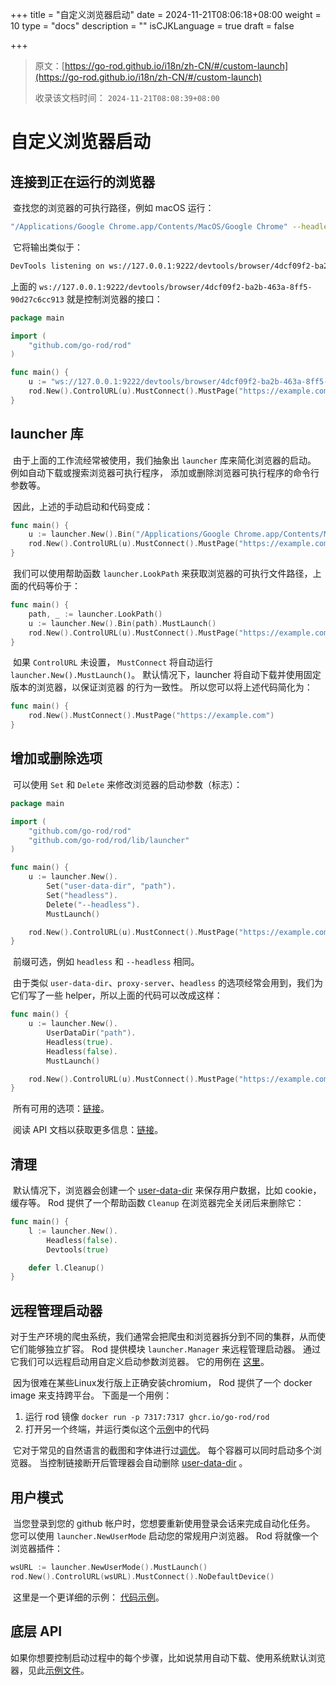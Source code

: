 +++
title = "自定义浏览器启动"
date = 2024-11-21T08:06:18+08:00
weight = 10
type = "docs"
description = ""
isCJKLanguage = true
draft = false

+++

> 原文：[https://go-rod.github.io/i18n/zh-CN/#/custom-launch](https://go-rod.github.io/i18n/zh-CN/#/custom-launch)
>
> 收录该文档时间： `2024-11-21T08:08:39+08:00`

# 自定义浏览器启动

## 连接到正在运行的浏览器

​	查找您的浏览器的可执行路径，例如 macOS 运行：

```bash
"/Applications/Google Chrome.app/Contents/MacOS/Google Chrome" --headless --remote-debugging-port=9222
```

​	它将输出类似于：

```txt
DevTools listening on ws://127.0.0.1:9222/devtools/browser/4dcf09f2-ba2b-463a-8ff5-90d27c6cc913
```

上面的 `ws://127.0.0.1:9222/devtools/browser/4dcf09f2-ba2b-463a-8ff5-90d27c6cc913` 就是控制浏览器的接口：

```go
package main

import (
    "github.com/go-rod/rod"
)

func main() {
    u := "ws://127.0.0.1:9222/devtools/browser/4dcf09f2-ba2b-463a-8ff5-90d27c6cc913"
    rod.New().ControlURL(u).MustConnect().MustPage("https://example.com")
}
```

## launcher 库

​	由于上面的工作流经常被使用，我们抽象出 `launcher` 库来简化浏览器的启动。 例如自动下载或搜索浏览器可执行程序， 添加或删除浏览器可执行程序的命令行参数等。

​	因此，上述的手动启动和代码变成：

```go
func main() {
    u := launcher.New().Bin("/Applications/Google Chrome.app/Contents/MacOS/Google Chrome").MustLaunch()
    rod.New().ControlURL(u).MustConnect().MustPage("https://example.com")
}
```

​	我们可以使用帮助函数 `launcher.LookPath` 来获取浏览器的可执行文件路径，上面的代码等价于：

```go
func main() {
    path, _ := launcher.LookPath()
    u := launcher.New().Bin(path).MustLaunch()
    rod.New().ControlURL(u).MustConnect().MustPage("https://example.com")
}
```

​	如果 `ControlURL` 未设置， `MustConnect` 将自动运行 `launcher.New().MustLaunch()`。 默认情况下，launcher 将自动下载并使用固定版本的浏览器，以保证浏览器 的行为一致性。 所以您可以将上述代码简化为：

```go
func main() {
    rod.New().MustConnect().MustPage("https://example.com")
}
```

## 增加或删除选项

​	可以使用 `Set` 和 `Delete` 来修改浏览器的启动参数（标志）：

```go
package main

import (
    "github.com/go-rod/rod"
    "github.com/go-rod/rod/lib/launcher"
)

func main() {
    u := launcher.New().
        Set("user-data-dir", "path").
        Set("headless").
        Delete("--headless").
        MustLaunch()

    rod.New().ControlURL(u).MustConnect().MustPage("https://example.com")
}
```

​	前缀可选，例如 `headless` 和 `--headless` 相同。

​	由于类似 `user-data-dir`、`proxy-server`、`headless` 的选项经常会用到，我们为它们写了一些 helper，所以上面的代码可以改成这样：

```go
func main() {
    u := launcher.New().
        UserDataDir("path").
        Headless(true).
        Headless(false).
        MustLaunch()

    rod.New().ControlURL(u).MustConnect().MustPage("https://example.com")
}
```

​	所有可用的选项：[链接](https://peter.sh/experiments/chromium-command-line-switches)。

​	阅读 API 文档以获取更多信息：[链接](https://pkg.go.dev/github.com/go-rod/rod/lib/launcher#Launcher)。

## 清理

​	默认情况下，浏览器会创建一个 [user-data-dir](https://chromium.googlesource.com/chromium/src/+/master/docs/user_data_dir.md) 来保存用户数据，比如 cookie，缓存等。 Rod 提供了一个帮助函数 `Cleanup` 在浏览器完全关闭后来删除它：

```go
func main() {
    l := launcher.New().
        Headless(false).
        Devtools(true)

    defer l.Cleanup()
}
```

## 远程管理启动器

​	对于生产环境的爬虫系统，我们通常会把爬虫和浏览器拆分到不同的集群，从而使它们能够独立扩容。 Rod 提供模块 `launcher.Manager` 来远程管理启动器。 通过它我们可以远程启动用自定义启动参数浏览器。 它的用例在 [这里](https://github.com/go-rod/rod/blob/main/lib/launcher/rod-manager/main.go)。

​	因为很难在某些Linux发行版上正确安装chromium， Rod 提供了一个 docker image 来支持跨平台。 下面是一个用例：

1. 运行 rod 镜像 `docker run -p 7317:7317 ghcr.io/go-rod/rod`
2. 打开另一个终端，并运行类似这个[示例](https://github.com/go-rod/rod/blob/main/lib/examples/launch-managed/main.go)中的代码

​	它对于常见的自然语言的截图和字体进行过[调优](https://github.com/go-rod/rod/blob/main/lib/docker/Dockerfile)。 每个容器可以同时启动多个浏览器。 当控制链接断开后管理器会自动删除 [user-data-dir](https://chromium.googlesource.com/chromium/src/+/master/docs/user_data_dir.md) 。

## 用户模式

​	当您登录到您的 github 帐户时，您想要重新使用登录会话来完成自动化任务。 您可以使用 `launcher.NewUserMode` 启动您的常规用户浏览器。 Rod 将就像一个浏览器插件：

```go
wsURL := launcher.NewUserMode().MustLaunch()
rod.New().ControlURL(wsURL).MustConnect().NoDefaultDevice()
```

​	这里是一个更详细的示例： [代码示例](https://github.com/go-rod/rod/blob/main/lib/examples/use-rod-like-chrome-extension/main.go)。

## 底层 API

​	如果你想要控制启动过程中的每个步骤，比如说禁用自动下载、使用系统默认浏览器，见此[示例文件](https://github.com/go-rod/rod/blob/main/lib/launcher/example_test.go)。
